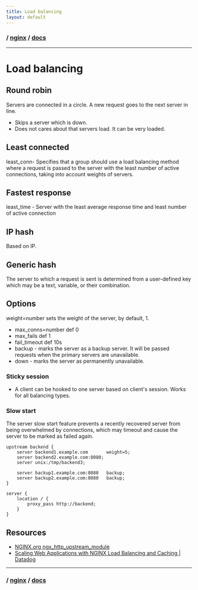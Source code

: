 ```yaml
---
title: Load balancing
layout: default
---
```


### / [nginx](./../) / [docs](./)

-----------------------------------------------------------------------------------

# Load balancing

## Round robin
Servers are connected in a circle. A new request goes to the next server in line. 
* Skips a server which is down.
* Does not cares about that servers load. It can be very loaded.

## Least connected
least_conn- Specifies that a group should use a load balancing method where a request is
 passed to the server with the least number of active connections, taking into account weights of servers.

## Fastest response
least_time - Server with the least average response time and least number of active connection

## IP hash
Based on IP.

## Generic hash
The server to which a request is sent is determined from a user-defined key which may be a text, variable, or their combination.

## Options
 weight=number sets the weight of the server, by default, 1.
* max_conns=number def 0
* max_fails def 1
* fail_timeout def 10s
* backup - marks the server as a backup server. It will be passed requests when the primary servers are unavailable.
* down - marks the server as permanently unavailable.

### Sticky session
* A client can be hooked to one server based on client's session. Works for all balancing types.

### Slow start
The server slow start feature prevents a recently recovered server from being overwhelmed by connections, which may timeout 
and cause the server to be marked as failed again.

```
upstream backend {
    server backend1.example.com       weight=5;
    server backend2.example.com:8080;
    server unix:/tmp/backend3;

    server backup1.example.com:8080   backup;
    server backup2.example.com:8080   backup;
}

server {
    location / {
        proxy_pass http://backend;
    }
}
```

## Resources
* [NGINX.org ngx_http_upstream_module](http://nginx.org/en/docs/http/ngx_http_upstream_module.html)
* [Scaling Web Applications with NGINX Load Balancing and Caching | Datadog](https://youtu.be/jVCYaLEBCpU?list=PLSyMwbwM_tntgUiWx_wzSQsAZmLYdASQB)

-----------------------------------------------------------------------------------

### / [nginx](./../) / [docs](./)